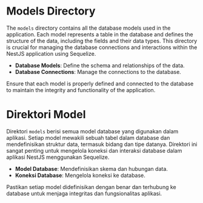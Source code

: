 # Models Directory

The `models` directory contains all the database models used in the application. Each model represents a table in the database and defines the structure of the data, including the fields and their data types. This directory is crucial for managing the database connections and interactions within the NestJS application using Sequelize.

- **Database Models**: Define the schema and relationships of the data.
- **Database Connections**: Manage the connections to the database.

Ensure that each model is properly defined and connected to the database to maintain the integrity and functionality of the application.

<!-- id-ID translate -->

# Direktori Model

Direktori `models` berisi semua model database yang digunakan dalam aplikasi. Setiap model mewakili sebuah tabel dalam database dan mendefinisikan struktur data, termasuk bidang dan tipe datanya. Direktori ini sangat penting untuk mengelola koneksi dan interaksi database dalam aplikasi NestJS menggunakan Sequelize.

- **Model Database**: Mendefinisikan skema dan hubungan data.
- **Koneksi Database**: Mengelola koneksi ke database.

Pastikan setiap model didefinisikan dengan benar dan terhubung ke database untuk menjaga integritas dan fungsionalitas aplikasi.
